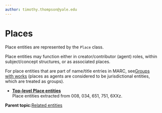 ```yaml
---
author: timothy.thompson@yale.edu
---
```


# Places

Place entities are represented by the `Place` class.

Place entities may function either in creator/contributor \(agent\) roles, within subject/concept structures, or as associated places.

For place entities that are part of name/title entries in MARC, see[Groups with works](../tasks/name-title/groups_with_works.md) \(places as agents are considered to be jurisdictional entities, which are treated as groups\).

-   **[Top-level Place entities](../concepts/top_level_place_entities.md)**  
Place entities extracted from 008, 034, 651, 751, 6XXz.

**Parent topic:**[Related entities](../tasks/related_entities.md)

